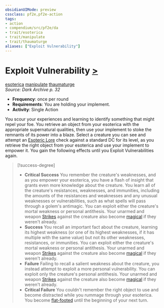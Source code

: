 ```yaml
---
obsidianUIMode: preview
cssclass: pf2e,pf2e-action
tags:
- action
- compendium/src/pf2e/da
- trait/esoterica
- trait/manipulate
- trait/thaumaturge
aliases: ["Exploit Vulnerability"]
---
```

# Exploit Vulnerability [>](/rules/core-rulebook/chapter-9-playing-the-game.md#Actions "Single Action")
[esoterica](/rules/traits/esoterica-da.md)  [manipulate](/rules/traits/manipulate.md)  [thaumaturge](/rules/traits/thaumaturge-da.md)  
*Source: Dark Archive p. 32*  

- **Frequency**: once per round
- **Requirements**: You are holding your implement.
- **Activity**: Single Action

You scour your experiences and learning to identify something that might repel your foe. You retrieve an object from your esoterica with the appropriate supernatural qualities, then use your implement to stoke the remnants of its power into a blaze. Select a creature you can see and attempt an [Esoteric Lore](/compendium/skills.md#Lore) check against a standard DC for its level, as you retrieve the right object from your esoterica and use your implement to empower it. You gain the following effects until you Exploit Vulnerabilities again.

> [!success-degree] 
> - **Critical Success** You remember the creature's weaknesses, and as you empower your esoterica, you have a flash of insight that grants even more knowledge about the creature. You learn all of the creature's resistances, weaknesses, and immunities, including the amounts of the resistances and weaknesses and any unusual weaknesses or vulnerabilities, such as what spells will pass through a golem's antimagic. You can exploit either the creature's mortal weakness or personal antithesis. Your unarmed and weapon [Strikes](/rules/actions/strike.md) against the creature also become [magical](/rules/traits/magical.md) if they weren't already.
> - **Success** You recall an important fact about the creature, learning its highest weakness (or one of its highest weaknesses, if it has multiple with the same value) but not its other weaknesses, resistances, or immunities. You can exploit either the creature's mortal weakness or personal antithesis. Your unarmed and weapon [Strikes](/rules/actions/strike.md) against the creature also become [magical](/rules/traits/magical.md) if they weren't already.
> - **Failure** Failing to recall a salient weakness about the creature, you instead attempt to exploit a more personal vulnerability. You can exploit only the creature's personal antithesis. Your unarmed and weapon [Strikes](/rules/actions/strike.md) against the creature also become [magical](/rules/traits/magical.md) if they weren't already.
> - **Critical Failure** You couldn't remember the right object to use and become distracted while you rummage through your esoterica. You become [flat-footed](/rules/conditions.md#Flat-footed) until the beginning of your next turn.
